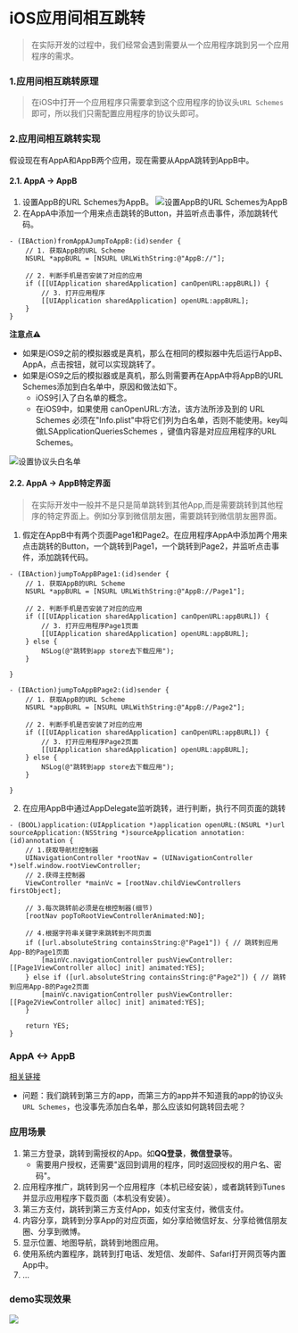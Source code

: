 # iOS应用间相互跳转
> 在实际开发的过程中，我们经常会遇到需要从一个应用程序跳到另一个应用程序的需求。

### 1.应用间相互跳转原理
> 在iOS中打开一个应用程序只需要拿到这个应用程序的协议头`URL Schemes`即可，所以我们只需配置应用程序的协议头即可。

### 2.应用间相互跳转实现
假设现在有AppA和AppB两个应用，现在需要从AppA跳转到AppB中。
#### 2.1. AppA -> AppB
1. 设置AppB的URL Schemes为AppB。
![设置AppB的URL Schemes为AppB](http://ww2.sinaimg.cn/large/987b958agw1f94b65kxnuj20yg0jvq8y.jpg)
2. 在AppA中添加一个用来点击跳转的Button，并监听点击事件，添加跳转代码。

```
- (IBAction)fromAppAJumpToAppB:(id)sender {
    // 1. 获取AppB的URL Scheme
    NSURL *appBURL = [NSURL URLWithString:@"AppB://"];
    
    // 2. 判断手机是否安装了对应的应用
    if ([[UIApplication sharedApplication] canOpenURL:appBURL]) {
        // 3. 打开应用程序
        [[UIApplication sharedApplication] openURL:appBURL];
    }
}
```
**注意点⚠️**

- 如果是iOS9之前的模拟器或是真机，那么在相同的模拟器中先后运行AppB、AppA，点击按钮，就可以实现跳转了。
- 如果是iOS9之后的模拟器或是真机，那么则需要再在AppA中将AppB的URL Schemes添加到白名单中，原因和做法如下。
	- iOS9引入了白名单的概念。
	- 在iOS9中，如果使用 canOpenURL:方法，该方法所涉及到的 URL Schemes 必须在"Info.plist"中将它们列为白名单，否则不能使用。key叫做LSApplicationQueriesSchemes ，键值内容是对应应用程序的URL Schemes。

![设置协议头白名单](http://ww2.sinaimg.cn/large/987b958agw1f94c0yo9xnj20yg0jvdjl.jpg)

#### 2.2. AppA -> AppB特定界面
> 在实际开发中一般并不是只是简单跳转到其他App,而是需要跳转到其他程序的特定界面上。例如分享到微信朋友圈，需要跳转到微信朋友圈界面。

1. 假定在AppB中有两个页面Page1和Page2。在应用程序AppA中添加两个用来点击跳转的Button，一个跳转到Page1，一个跳转到Page2，并监听点击事件，添加跳转代码。

```
- (IBAction)jumpToAppBPage1:(id)sender {
    // 1. 获取AppB的URL Scheme
    NSURL *appBURL = [NSURL URLWithString:@"AppB://Page1"];
    
    // 2. 判断手机是否安装了对应的应用
    if ([[UIApplication sharedApplication] canOpenURL:appBURL]) {
        // 3. 打开应用程序Page1页面
        [[UIApplication sharedApplication] openURL:appBURL];
    } else {
        NSLog(@"跳转到app store去下载应用");
    }

}

- (IBAction)jumpToAppBPage2:(id)sender {
    // 1. 获取AppB的URL Scheme
    NSURL *appBURL = [NSURL URLWithString:@"AppB://Page2"];
    
    // 2. 判断手机是否安装了对应的应用
    if ([[UIApplication sharedApplication] canOpenURL:appBURL]) {
        // 3. 打开应用程序Page2页面
        [[UIApplication sharedApplication] openURL:appBURL];
    } else {
        NSLog(@"跳转到app store去下载应用");
    }

}
```
2. 在应用AppB中通过AppDelegate监听跳转，进行判断，执行不同页面的跳转

```
- (BOOL)application:(UIApplication *)application openURL:(NSURL *)url sourceApplication:(NSString *)sourceApplication annotation:(id)annotation {
    // 1.获取导航栏控制器
    UINavigationController *rootNav = (UINavigationController *)self.window.rootViewController;
    // 2.获得主控制器
    ViewController *mainVc = [rootNav.childViewControllers firstObject];
    
    // 3.每次跳转前必须是在根控制器(细节)
    [rootNav popToRootViewControllerAnimated:NO];
    
    // 4.根据字符串关键字来跳转到不同页面
    if ([url.absoluteString containsString:@"Page1"]) { // 跳转到应用App-B的Page1页面
        [mainVc.navigationController pushViewController:[[Page1ViewController alloc] init] animated:YES];
    } else if ([url.absoluteString containsString:@"Page2"]) { // 跳转到应用App-B的Page2页面
        [mainVc.navigationController pushViewController:[[Page2ViewController alloc] init] animated:YES];
    }
    
    return YES;
}
```

### AppA <-> AppB
[相关链接](http://www.jianshu.com/p/b5e8ef8c76a3)

- 问题：我们跳转到第三方的app，而第三方的app并不知道我的app的协议头`URL Schemes`，也没事先添加白名单，那么应该如何跳转回去呢？

### 应用场景
1. 第三方登录，跳转到需授权的App。如**QQ登录**，**微信登录**等。
	- 需要用户授权，还需要"返回到调用的程序，同时返回授权的用户名、密码"。
2. 应用程序推广，跳转到另一个应用程序（本机已经安装），或者跳转到iTunes并显示应用程序下载页面（本机没有安装）。
3. 第三方支付，跳转到第三方支付App，如支付宝支付，微信支付。
4. 内容分享，跳转到分享App的对应页面，如分享给微信好友、分享给微信朋友圈、分享到微博。
5. 显示位置、地图导航，跳转到地图应用。
6. 使用系统内置程序，跳转到打电话、发短信、发邮件、Safari打开网页等内置App中。
7. ...

### demo实现效果
![](http://ww1.sinaimg.cn/large/987b958agw1f94dp6ingmg20a80hddm3.gif)
